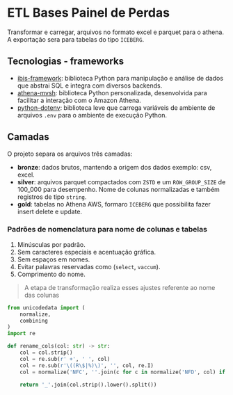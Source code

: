 # ETL Bases Painel de Perdas

Transformar e carregar, arquivos no formato excel e parquet
para o athena. A exportação sera para tabelas do tipo `ICEBERG`.

## Tecnologias - frameworks

- [ibis-framework](https://ibis-project.org/): biblioteca Python para manipulação e análise de dados que abstrai SQL e integra com diversos backends.
- [athena-mvsh](https://marcus-holanda777.github.io/athena-mvsh/): biblioteca Python personalizada, desenvolvida para facilitar a interação com o Amazon Athena.
- [python-dotenv](https://pypi.org/project/python-dotenv/): biblioteca leve que carrega variáveis de ambiente de arquivos `.env` para o ambiente de execução Python.

## Camadas

O projeto separa os arquivos três camadas:

- **bronze**: dados brutos, mantendo a origem dos dados exemplo: csv, excel.
- **silver**: arquivos parquet compactados com `ZSTD` e um `ROW_GROUP_SIZE` de 100_000 para desempenho. Nome de colunas normalizadas e também registros de tipo `string`.
- **gold**: tabelas no Athena AWS, formaro `ICEBERG` que possibilita fazer insert delete e update.

### Padrões de nomenclatura para nome de colunas e tabelas

1. Minúsculas por padrão.
2. Sem caracteres especiais e acentuação gráfica.
3. Sem espaços em nomes.
4. Evitar palavras reservadas como (`select`, `vaccum`).
5. Comprimento do nome.

> A etapa de transformação realiza esses ajustes referente ao nome das colunas

```python
from unicodedata import (
    normalize, 
    combining
)
import re

def rename_cols(col: str) -> str:
    col = col.strip()
    col = re.sub(r' +', ' ', col)
    col = re.sub(r'\((R\$|%)\)', '', col, re.I)
    col = normalize('NFC', ''.join(c for c in normalize('NFD', col) if not combining(c)))
        
    return '_'.join(col.strip().lower().split())
```